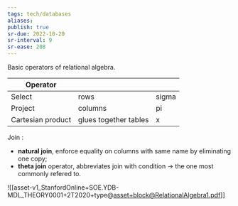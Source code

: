 ```yaml
---
tags: tech/databases
aliases:
publish: true
sr-due: 2022-10-20
sr-interval: 9
sr-ease: 208
---
```


Basic operators of relational algebra.

|    Operator     |         |       |
| ------- | ------- | ----- |
| Select  | rows    | sigma |
| Project | columns | pi    |
| Cartesian product        | glues together tables        | x      |

Join :
- **natural join**, enforce equality on columns with same name by eliminating one copy;
- **theta join** operator, abbreviates join with condition -> the one most commonly refered to.

![[asset-v1_StanfordOnline+SOE.YDB-MDL_THEORY0001+2T2020+type@asset+block@RelationalAlgebra1.pdf]]